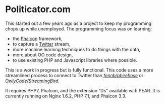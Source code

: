 # Politicator.com
This started out a few years ago as a project to keep my programming chops up while unemployed. The programming focus was on learning:

* the [Phalcon](https://phalconphp.com/) framework,
* to capture a [Twitter](https://twitter.com) stream,
* more machine learning techniques to do things with the data,
* more about OO code design,
* to use existing PHP and Javascript libraries where possible.

This is a work in progress but is fully functional. This code uses a more streamlined process to connect to Twitter than [*fennb/phirehose*](https://github.com/fennb/phirehose) or [*OwlyCode/StreamingBird*](https://github.com/OwlyCode/StreamingBird).

It requires PHP7, Phalcon, and the extension “Ds” available with PEAR. It is currently running on Nginx 1.6.2, PHP 7.1, and Phalcon 3.3.
